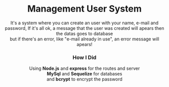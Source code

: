 <h1 align="center"> Management User System</h1>
<p  align="center">It's a system where you can create an user with your name, e-mail and password, If it's all ok, a message that the user was created will apears then the datas goes to database <br /> but if there's an error, like "e-mail already in use", an error message will apears!
</p>
<H3 align="center">How I Did</H3>
<p align="center">Using <strong>Node.js</strong> and <strong>express</strong> for the routes and server <br />
<strong>MySql</strong> and <strong>Sequelize</strong> for databases <br /> and <strong>bcrypt</strong> to encrypt the password</p>
